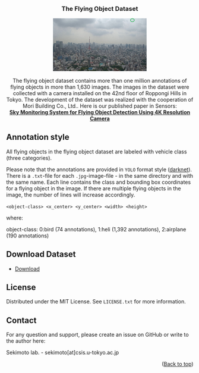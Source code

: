 <div id="top"></div>

<br />
<div align="center">
  <h3 align="center">The Flying Object Dataset</h3>
  <p align="center"><img src="20190621002442468062.jpg" width="50%" height="auto"></p>
  <p align="center">
    The flying object dataset contains more than one million annotations of flying objects in more than 1,630 images. The images in the dataset were collected with a camera installed on the 42nd floor of Roppongi Hills in Tokyo. The development of the dataset was realized with the cooperation of Mori Building Co., Ltd.. Here is our published paper in Sensors:
    <br />
    <a href="https://doi.org/10.3390/s20247071"><strong>Sky Monitoring System for Flying Object Detection Using 4K Resolution Camera</strong> </a>
</div>


## Annotation style
All flying objects in the flying object dataset are labeled with vehicle class (three categories).

Please note that the annotations are provided in `YOLO` format style ([darknet](https://github.com/AlexeyAB/darknet)). There is a `.txt`-file for each `.jpg`-image-file - in the same directory and with the same name. Each line contains the class and bounding box coordinates for a flying object in the image. If there are multiple flying objects in the image, the number of lines will increase accordingly.

`<object-class> <x_center> <y_center> <width> <height>`

where:

object-class: 0:bird (74 annotations), 1:heli (1,392 annotations), 2:airplane (190 annotations)

## Download Dataset

- [Download]()

<!-- LICENSE -->
## License

Distributed under the MIT License. See `LICENSE.txt` for more information.

<!-- CONTACT -->
## Contact

For any question and support, please create an issue on GitHub or write to the author here:

Sekimoto lab.  - sekimoto[at]csis.u-tokyo.ac.jp


<p align="right">(<a href="#top">Back to top</a>)</p>
